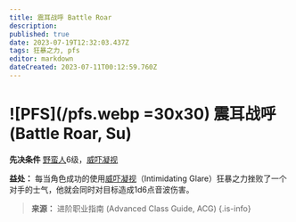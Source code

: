 ```yaml
---
title: 震耳战呼 Battle Roar
description: 
published: true
date: 2023-07-19T12:32:03.437Z
tags: 狂暴之力, pfs
editor: markdown
dateCreated: 2023-07-11T00:12:59.760Z
---
```


# ![PFS](/pfs.webp =30x30) 震耳战呼 (Battle Roar, Su)

**先决条件** [野蛮人](/野蛮人)6级，[威吓凝视](/狂暴之力/威吓凝视)

**益处：** 每当角色成功的使用[威吓凝视](/狂暴之力/威吓凝视)（Intimidating Glare）狂暴之力挫败了一个对手的士气，他就会同时对目标造成1d6点音波伤害。

> **来源：** 进阶职业指南 (Advanced Class Guide, ACG)
{.is-info}
